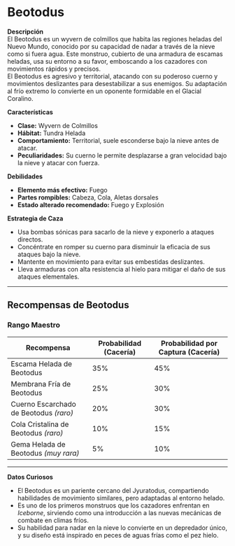 # Beotodus

**Descripción**  
El Beotodus es un wyvern de colmillos que habita las regiones heladas del Nuevo Mundo, conocido por su capacidad de nadar a través de la nieve como si fuera agua. Este monstruo, cubierto de una armadura de escamas heladas, usa su entorno a su favor, emboscando a los cazadores con movimientos rápidos y precisos.  
El Beotodus es agresivo y territorial, atacando con su poderoso cuerno y movimientos deslizantes para desestabilizar a sus enemigos. Su adaptación al frío extremo lo convierte en un oponente formidable en el Glacial Coralino.

**Características**  
- **Clase:** Wyvern de Colmillos  
- **Hábitat:** Tundra Helada  
- **Comportamiento:** Territorial, suele esconderse bajo la nieve antes de atacar.  
- **Peculiaridades:** Su cuerno le permite desplazarse a gran velocidad bajo la nieve y atacar con fuerza.  

**Debilidades**  
- **Elemento más efectivo:** Fuego  
- **Partes rompibles:** Cabeza, Cola, Aletas dorsales  
- **Estado alterado recomendado:** Fuego y Explosión  

**Estrategia de Caza**  
- Usa bombas sónicas para sacarlo de la nieve y exponerlo a ataques directos.  
- Concéntrate en romper su cuerno para disminuir la eficacia de sus ataques bajo la nieve.  
- Mantente en movimiento para evitar sus embestidas deslizantes.  
- Lleva armaduras con alta resistencia al hielo para mitigar el daño de sus ataques elementales.  

---

## Recompensas de Beotodus

### Rango Maestro

| Recompensa                               | Probabilidad (Cacería) | Probabilidad por Captura (Cacería) |  
|------------------------------------------|------------------------|------------------------------------|  
| Escama Helada de Beotodus                | 35%                    | 45%                                |  
| Membrana Fría de Beotodus                | 25%                    | 30%                                |  
| Cuerno Escarchado de Beotodus *(raro)*   | 20%                    | 30%                                |  
| Cola Cristalina de Beotodus *(raro)*     | 10%                    | 15%                                |  
| Gema Helada de Beotodus *(muy rara)*     | 5%                     | 10%                                |  

---

**Datos Curiosos**  
- El Beotodus es un pariente cercano del Jyuratodus, compartiendo habilidades de movimiento similares, pero adaptadas al entorno helado.  
- Es uno de los primeros monstruos que los cazadores enfrentan en *Iceborne*, sirviendo como una introducción a las nuevas mecánicas de combate en climas fríos.  
- Su habilidad para nadar en la nieve lo convierte en un depredador único, y su diseño está inspirado en peces de aguas frías como el pez hielo.